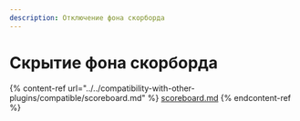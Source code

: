 ```yaml
---
description: Отключение фона скорборда
---
```


# Скрытие фона скорборда

{% content-ref url="../../compatibility-with-other-plugins/compatible/scoreboard.md" %}
[scoreboard.md](../../compatibility-with-other-plugins/compatible/scoreboard.md)
{% endcontent-ref %}
